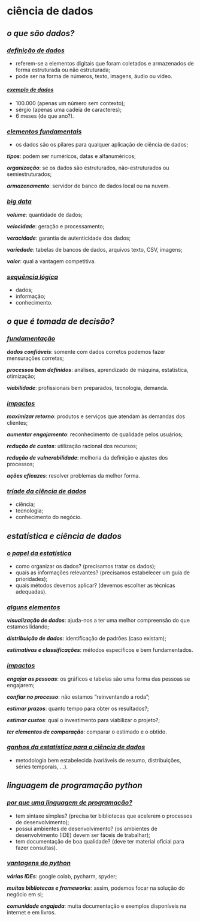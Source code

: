 # ciência de dados
## *o que são dados?*
### <ins>*definição de dados*</ins>
- referem-se a elementos digitais que foram coletados e armazenados de forma estruturada ou não estruturada;
- pode ser na forma de números, texto, imagens, áudio ou vídeo.

#### <ins>*exemplo de dados*</ins>
- 100.000 (apenas um número sem contexto);
- sérgio (apenas uma cadeia de caracteres);
- 6 meses (de que ano?).

### <ins>*elementos fundamentais*</ins>
- os dados são os pilares para qualquer aplicação de ciência de dados;

***tipos***: podem ser numéricos, datas e alfanuméricos;

***organização***: se os dados são estruturados, não-estruturados ou semiestruturados;

***armazenamento***: servidor de banco de dados local ou na nuvem.

### <ins>*big data*</ins>
***volume***: quantidade de dados;

***velocidade***: geração e processamento;

***veracidade***: garantia de autenticidade dos dados;

***variedade***: tabelas de bancos de dados, arquivos texto, CSV, imagens;

***valor***: qual a vantagem competitiva.

### <ins>*sequência lógica*</ins>
- dados;
- informação;
- conhecimento.

## *o que é tomada de decisão?*
### <ins>*fundamentação*</ins>
***dados confiáveis***: somente com dados corretos podemos fazer mensurações corretas;

***processos bem definidos***: análises, aprendizado de máquina, estatística, otimização;

***viabilidade***: profissionais bem preparados, tecnologia, demanda.

### <ins>*impactos*</ins>
***maximizar retorno***: produtos e serviços que atendam às demandas dos clientes;

***aumentar engajamento***: reconhecimento de qualidade pelos usuários;

***redução de custos***: utilização racional dos recursos;

***redução de vulnerabilidade***: melhoria da definição e ajustes dos processos;

***ações eficazes***: resolver problemas da melhor forma.

### <ins>*tríade da ciência de dados*</ins>
- ciência;
- tecnologia;
- conhecimento do negócio.

## *estatística e ciência de dados*
### <ins>*o papel da estatística*</ins>
- como organizar os dados? (precisamos tratar os dados);
- quais as informações relevantes? (precisamos estabelecer um guia de prioridades);
- quais métodos devemos aplicar? (devemos escolher as técnicas adequadas).

### <ins>*alguns elementos*</ins>
***visualização de dados***: ajuda-nos a ter uma melhor compreensão do que estamos lidando;

***distribuição de dados***: identificação de padrões (caso existam);

***estimativas e classificações***: métodos específicos e bem fundamentados.

### <ins>*impactos*</ins>
***engajar as pessoas***: os gráficos e tabelas são uma forma das pessoas se engajarem;

***confiar no processo***: não estamos “reinventando a roda”;

***estimar prazos***: quanto tempo para obter os resultados?;

***estimar custos***: qual o investimento para viabilizar o projeto?;

***ter elementos de comparação***: comparar o estimado e o obtido.

### <ins>*ganhos da estatística para a ciência de dados*</ins>
- metodologia bem estabelecida (variáveis de resumo, distribuições, séries temporais, …).

## *linguagem de programação python*
### <ins>*por que uma linguagem de programação?*</ins>
- tem sintaxe simples? (precisa ter bibliotecas que acelerem o processos de desenvolvimento);
- possui ambientes de desenvolvimento? (os ambientes de desenvolvimento (IDE) devem ser fáceis de trabalhar);
- tem documentação de boa qualidade? (deve ter material oficial para fazer consultas).

### <ins>*vantagens do python*</ins>
***várias IDEs***: google colab, pycharm, spyder;

***muitas bibliotecas e frameworks***: assim, podemos focar na solução do negócio em si;

***comunidade engajada***: muita documentação e exemplos disponíveis na internet e em livros.